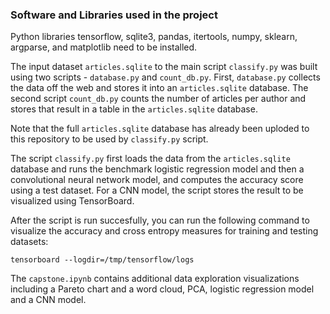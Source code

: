 ### Software and Libraries used in the project

Python libraries tensorflow, sqlite3, pandas, itertools, numpy, sklearn, argparse, and matplotlib need to be installed. 

The input dataset `articles.sqlite` to the main script `classify.py` was built using two scripts - `database.py` and `count_db.py`. First, `database.py` collects the data off the web and stores it into an `articles.sqlite` database. The second script `count_db.py` counts the number of articles per author and stores that result in a table in the `articles.sqlite` database.

Note that the full `articles.sqlite` database has already been uploded to this repository to be used by `classify.py` script.

The script `classify.py` first loads the data from the `articles.sqlite` database and runs the benchmark logistic regression model and then a convolutional neural network model, and computes the accuracy score using a test dataset. For a CNN model, the script stores the result to be visualized using TensorBoard. 

After the script is run succesfully, you can run the following command to visualize the accuracy and cross entropy measures for training and testing datasets:

```
tensorboard --logdir=/tmp/tensorflow/logs
```

The `capstone.ipynb` contains additional data exploration visualizations including a Pareto chart and a word cloud, PCA, logistic regression model and a CNN model.